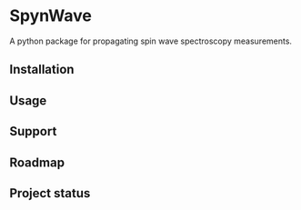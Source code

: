 # SpynWave
A python package for propagating spin wave spectroscopy measurements.

## Installation


## Usage


## Support


## Roadmap


## Project status

